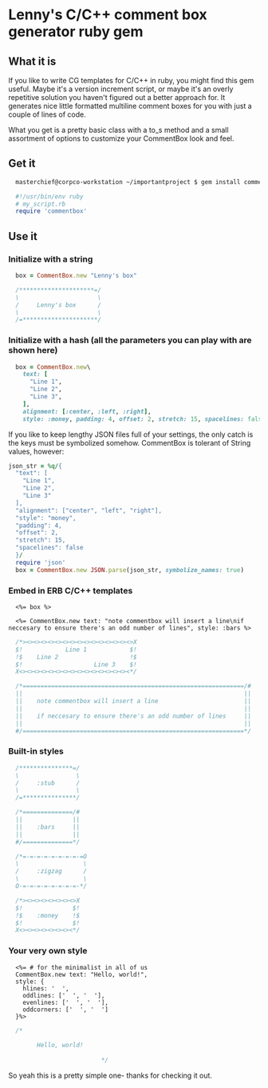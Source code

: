 
# Lenny's C/C++ comment box generator ruby gem

## What it is

If you like to write CG templates for C/C++ in ruby, you might find this gem useful. Maybe it's a version increment script, or maybe it's an overly repetitive solution you haven't figured out a better approach for. It generates nice little formatted multiline comment boxes for you with just a couple of lines of code.

What you get is a pretty basic class with a to_s method and a small assortment of options to customize your CommentBox look and feel.

## Get it

```bash
  masterchief@corpco-workstation ~/importantproject $ gem install commentbox
```

```ruby
  #!/usr/bin/env ruby
  # my_script.rb
  require 'commentbox'
```

## Use it

### Initialize with a string

```ruby
  box = CommentBox.new "Lenny's box"
```

```C
  /*********************=/
  \                      \
  /     Lenny's box      /
  \                      \
  /=*********************/
```

### Initialize with a hash (all the parameters you can play with are shown here)

```ruby
  box = CommentBox.new\
    text: [
      "Line 1",
      "Line 2",
      "Line 3",
    ],
    alignment: [:center, :left, :right],
    style: :money, padding: 4, offset: 2, stretch: 15, spacelines: false
```

If you like to keep lengthy JSON files full of your settings, the only catch is the keys must be symbolized somehow. CommentBox is tolerant of String values, however:

```ruby
json_str = %q/{
  "text": [
    "Line 1",
    "Line 2",
    "Line 3"
  ],
  "alignment": ["center", "left", "right"],
  "style": "money",
  "padding": 4,
  "offset": 2,
  "stretch": 15,
  "spacelines": false
  }/
  require 'json'
  box = CommentBox.new JSON.parse(json_str, symbolize_names: true)
```

### Embed in ERB C/C++ templates

```erb
  <%= box %>

  <%= CommentBox.new text: "note commentbox will insert a line\nif neccesary to ensure there's an odd number of lines", style: :bars %>
```

```C
  /*><><><><><><><><><><><><><><><>X
  $!            Line 1            $!
  !$    Line 2                    !$
  $!                    Line 3    $!
  X<><><><><><><><><><><><><><><><*/

  /*==============================================================/#
  ||                                                              ||
  ||    note commentbox will insert a line                        ||
  ||                                                              ||
  ||    if neccesary to ensure there's an odd number of lines     ||
  ||                                                              ||
  #/==============================================================*/
```

### Built-in styles

```C
  /***************=/
  \                \
  /     :stub      /
  \                \
  /=***************/

  /*==============/#
  ||              ||
  ||    :bars     ||
  ||              ||
  #/==============*/

  /*=-=-=-=-=-=-=-=-=O
  \                  \
  /     :zigzag      /
  \                  \
  O-=-=-=-=-=-=-=-=-*/

  /*><><><><><><><>X
  $!              $!
  !$    :money    !$
  $!              $!
  X<><><><><><><><*/
```

### Your very own style

```erb
  <%= # for the minimalist in all of us
  CommentBox.new text: "Hello, world!",
  style: {
    hlines: '  ',
    oddlines: ['  ', '  '],
    evenlines: ['  ', '  '],
    oddcorners: ['  ', '  ']
  }%>
```

```C
  /*                        
                            
        Hello, world!       
                            
                          */
```

So yeah this is a pretty simple one- thanks for checking it out.
